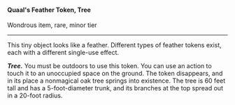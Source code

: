#### Quaal's Feather Token, Tree

Wondrous item, rare, minor tier

---

This tiny object looks like a feather. Different types of feather tokens exist, each with a different single-use effect.

***Tree.*** You must be outdoors to use this token. You can use an action to touch it to an unoccupied space on the ground. The token disappears, and in its place a nonmagical oak tree springs into existence. The tree is 60 feet tall and has a 5-foot-diameter trunk, and its branches at the top spread out in a 20-foot radius.